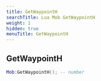 ```yaml
---
title: GetWaypointH
searchTitle: Lua Mob GetWaypointH
weight: 1
hidden: true
menuTitle: GetWaypointH
---
```

## GetWaypointH
```lua
Mob:GetWaypointH(); -- number
```